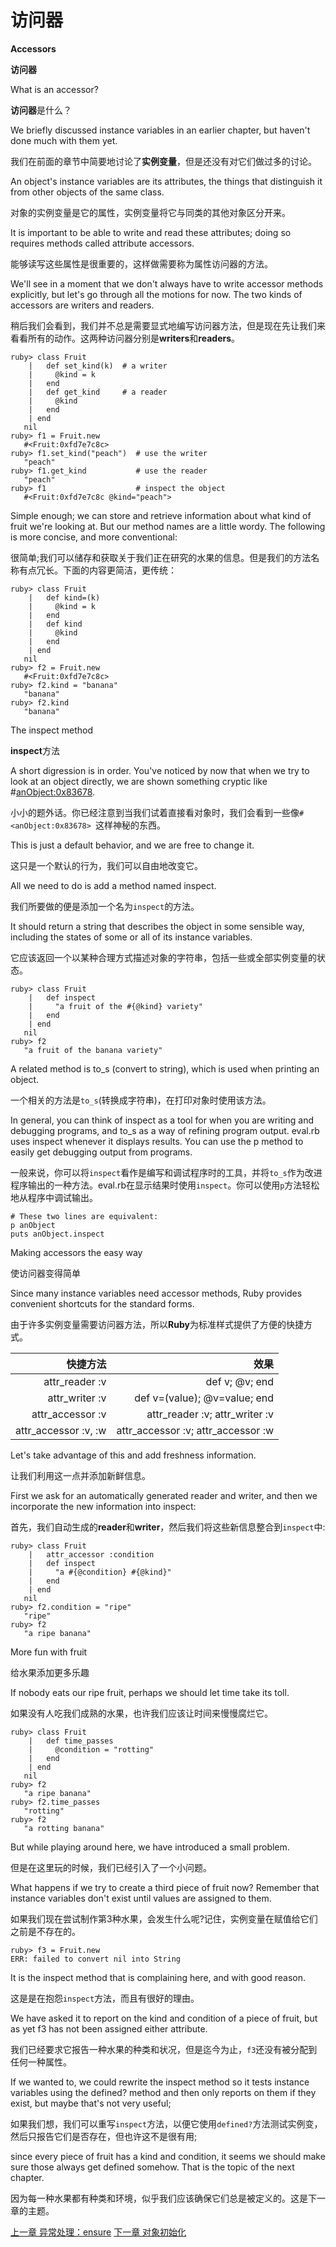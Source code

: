 # 访问器
**Accessors**

**访问器**

What is an accessor?

**访问器**是什么？

We briefly discussed instance variables in an earlier chapter, but haven't done much with them yet. 

我们在前面的章节中简要地讨论了**实例变量**，但是还没有对它们做过多的讨论。

An object's instance variables are its attributes, the things that distinguish it from other objects of the same class. 

对象的实例变量是它的属性，实例变量将它与同类的其他对象区分开来。

It is important to be able to write and read these attributes; doing so requires methods called attribute accessors. 

能够读写这些属性是很重要的，这样做需要称为属性访问器的方法。

We'll see in a moment that we don't always have to write accessor methods explicitly, but let's go through all the motions for now. The two kinds of accessors are writers and readers.

稍后我们会看到，我们并不总是需要显式地编写访问器方法，但是现在先让我们来看看所有的动作。这两种访问器分别是**writers**和**readers**。

```
ruby> class Fruit
    |   def set_kind(k)  # a writer
    |     @kind = k
    |   end
    |   def get_kind     # a reader
    |     @kind
    |   end
    | end
   nil
ruby> f1 = Fruit.new
   #<Fruit:0xfd7e7c8c>
ruby> f1.set_kind("peach")  # use the writer
   "peach"
ruby> f1.get_kind           # use the reader
   "peach"
ruby> f1                    # inspect the object
   #<Fruit:0xfd7e7c8c @kind="peach">
```

Simple enough; we can store and retrieve information about what kind of fruit we're looking at. But our method names are a little wordy. The following is more concise, and more conventional:

很简单;我们可以储存和获取关于我们正在研究的水果的信息。但是我们的方法名称有点冗长。下面的内容更简洁，更传统：

```
ruby> class Fruit
    |   def kind=(k)
    |     @kind = k
    |   end
    |   def kind
    |     @kind
    |   end
    | end
   nil
ruby> f2 = Fruit.new
   #<Fruit:0xfd7e7c8c>
ruby> f2.kind = "banana"
   "banana"
ruby> f2.kind
   "banana"
```

The inspect method

**inspect**方法

A short digression is in order. You've noticed by now that when we try to look at an object directly, we are shown something cryptic like #<anObject:0x83678>. 

小小的题外话。你已经注意到当我们试着直接看对象时，我们会看到一些像`#<anObject:0x83678> `这样神秘的东西。

This is just a default behavior, and we are free to change it. 

这只是一个默认的行为，我们可以自由地改变它。

All we need to do is add a method named inspect. 

我们所要做的便是添加一个名为`inspect`的方法。

It should return a string that describes the object in some sensible way, including the states of some or all of its instance variables.

它应该返回一个以某种合理方式描述对象的字符串，包括一些或全部实例变量的状态。

```
ruby> class Fruit
    |   def inspect
    |     "a fruit of the #{@kind} variety"
    |   end
    | end
   nil
ruby> f2
   "a fruit of the banana variety"
```

A related method is to_s (convert to string), which is used when printing an object. 

一个相关的方法是`to_s`(转换成字符串)，在打印对象时使用该方法。

In general, you can think of inspect as a tool for when you are writing and debugging programs, and to_s as a way of refining program output. eval.rb uses inspect whenever it displays results. You can use the p method to easily get debugging output from programs.

一般来说，你可以将`inspect`看作是编写和调试程序时的工具，并将`to_s`作为改进程序输出的一种方法。eval.rb在显示结果时使用`inspect`。你可以使用`p`方法轻松地从程序中调试输出。

```
# These two lines are equivalent:
p anObject
puts anObject.inspect
```

Making accessors the easy way

使访问器变得简单

Since many instance variables need accessor methods, Ruby provides convenient shortcuts for the standard forms.

由于许多实例变量需要访问器方法，所以**Ruby**为标准样式提供了方便的快捷方式。

|                 快捷方法 |                                 效果 |
| -------------------: | ---------------------------------: |
|       attr_reader :v |                     def v; @v; end |
|       attr_writer :v |       def v=(value); @v=value; end |
|     attr_accessor :v |     attr_reader :v; attr_writer :v |
| attr_accessor :v, :w | attr_accessor :v; attr_accessor :w |

Let's take advantage of this and add freshness information. 

让我们利用这一点并添加新鲜信息。

First we ask for an automatically generated reader and writer, and then we incorporate the new information into inspect:

首先，我们自动生成的**reader**和**writer**，然后我们将这些新信息整合到`inspect`中:

```
ruby> class Fruit
    |   attr_accessor :condition
    |   def inspect
    |     "a #{@condition} #{@kind}"
    |   end
    | end
   nil
ruby> f2.condition = "ripe"
   "ripe"
ruby> f2
   "a ripe banana"
```

More fun with fruit

给水果添加更多乐趣

If nobody eats our ripe fruit, perhaps we should let time take its toll.

如果没有人吃我们成熟的水果，也许我们应该让时间来慢慢腐烂它。

```
ruby> class Fruit
    |   def time_passes
    |     @condition = "rotting"
    |   end
    | end
   nil
ruby> f2
   "a ripe banana"
ruby> f2.time_passes
   "rotting"
ruby> f2
   "a rotting banana"
```

But while playing around here, we have introduced a small problem. 

但是在这里玩的时候，我们已经引入了一个小问题。

What happens if we try to create a third piece of fruit now? Remember that instance variables don't exist until values are assigned to them.

如果我们现在尝试制作第3种水果，会发生什么呢?记住，实例变量在赋值给它们之前是不存在的。

```
ruby> f3 = Fruit.new
ERR: failed to convert nil into String
```

It is the inspect method that is complaining here, and with good reason. 

这是是在抱怨`inspect`方法，而且有很好的理由。

We have asked it to report on the kind and condition of a piece of fruit, but as yet f3 has not been assigned either attribute. 

我们已经要求它报告一种水果的种类和状况，但是迄今为止，`f3`还没有被分配到任何一种属性。

If we wanted to, we could rewrite the inspect method so it tests instance variables using the defined? method and then only reports on them if they exist, but maybe that's not very useful; 

如果我们想，我们可以重写`inspect`方法，以便它使用`defined?`方法测试实例变，然后只报告它们是否存在，但也许这不是很有用;

since every piece of fruit has a kind and condition, it seems we should make sure those always get defined somehow. That is the topic of the next chapter.

因为每一种水果都有种类和环境，似乎我们应该确保它们总是被定义的。这是下一章的主题。

[上一章 异常处理：ensure](./ensure.md "Exception processing: ensure")
[下一章 对象初始化](./objinitialization.md "Object initialization")
